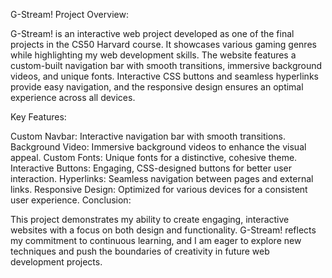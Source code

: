 G-Stream!
Project Overview:

G-Stream! is an interactive web project developed as one of the final projects in the CS50 Harvard course. It showcases various gaming genres while highlighting my web development skills. The website features a custom-built navigation bar with smooth transitions, immersive background videos, and unique fonts. Interactive CSS buttons and seamless hyperlinks provide easy navigation, and the responsive design ensures an optimal experience across all devices.

Key Features:

Custom Navbar: Interactive navigation bar with smooth transitions.
Background Video: Immersive background videos to enhance the visual appeal.
Custom Fonts: Unique fonts for a distinctive, cohesive theme.
Interactive Buttons: Engaging, CSS-designed buttons for better user interaction.
Hyperlinks: Seamless navigation between pages and external links.
Responsive Design: Optimized for various devices for a consistent user experience.
Conclusion:

This project demonstrates my ability to create engaging, interactive websites with a focus on both design and functionality. G-Stream! reflects my commitment to continuous learning, and I am eager to explore new techniques and push the boundaries of creativity in future web development projects.
